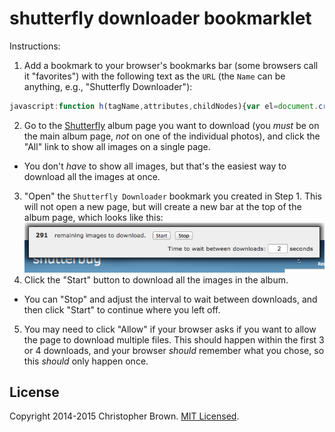 # shutterfly downloader bookmarklet

Instructions:

1. Add a bookmark to your browser's bookmarks bar (some browsers call it "favorites") with the following text as the `URL` (the `Name` can be anything, e.g., "Shutterfly Downloader"):
  ```javascript
  javascript:function h(tagName,attributes,childNodes){var el=document.createElement(tagName);for(var key in attributes){el.setAttribute(key,attributes[key])}childNodes.forEach(function(childNode){if(typeof childNode==="string"){childNode=document.createTextNode(childNode)}el.appendChild(childNode)});return el}function createDownloadURL(id,collectionKey,albumKey,title){var params={site:"site",id:id,collectionKey:collectionKey,albumKey:albumKey,title:title};var querystring=Object.keys(params).map(function(key){return key+"="+params[key]}).join("&");return"https://cmd.shutterfly.com/commands/async/downloadpicture?"+querystring}function readDownloadURLs(sections){var sections_urls=sections.map(function(section){return section.items.map(function(item){return createDownloadURL(item.shutterflyId,section.collectionKey,section.albumKey,item.title)})});return Array.prototype.concat.apply([],sections_urls)}function createUserInterface(){return h("nav",{},[h("b",{"class":"remaining"},[""]),h("span",{},[" remaining images to download. "]),h("button",{"class":"start"},["Start"]),h("button",{"class":"stop"},["Stop"]),h("label",{},[h("span",{},["Time to wait between downloads: "]),h("input",{type:"number",value:2},[]),h("span",{},[" seconds"])])])}function downloadURL(url){var iframe=h("iframe",{src:url,display:"none"},[]);document.body.appendChild(iframe)}var style=document.head.appendChild(h("style",{},[""]));style.sheet.insertRule("nav { position: fixed; top: 10px; left: 10px; right: 10px; padding: 5px 10px; background-color: #EEE; border: 1px solid #222; box-shadow: 0 0 15px 5px rgba(0, 0, 0, 0.75); z-index: 1000; }",0);style.sheet.insertRule("button { height: auto; padding: 2px 6px 3px 6px; }",0);style.sheet.insertRule("nav > * { margin: 5px; }",0);style.sheet.insertRule("label { margin: 5px; float: right; }",0);style.sheet.insertRule("input { width: 40px; text-align: right; }",0);if(window.shutterfly_downloader){window.shutterfly_downloader.parentNode.removeChild(window.shutterfly_downloader)}window.shutterfly_downloader=document.body.appendChild(createUserInterface());function refreshRemaining(){document.querySelector(".remaining").textContent=downloads.length.toString()}var downloads=readDownloadURLs(Shr.P.sections);refreshRemaining();document.querySelector("button.start").addEventListener("click",startDownloads);document.querySelector("button.stop").addEventListener("click",stopDownloads);function startDownloads(){clearInterval(window.timer);var wait=Math.max(document.querySelector("nav input").value*1e3,10);window.timer=setInterval(function(){var url=downloads.shift();refreshRemaining();if(url){downloadURL(url)}else{stopDownloads()}},wait)}function stopDownloads(){clearInterval(window.timer)}
  ```
2. Go to the [Shutterfly](https://www.shutterfly.com/) album page you want to download (you _must_ be on the main album page, _not_ on one of the individual photos), and click the "All" link to show all images on a single page.
  * You don't _have_ to show all images, but that's the easiest way to download all the images at once.
3. "Open" the `Shutterfly Downloader` bookmark you created in Step 1. This will not open a new page, but will create a new bar at the top of the album page, which looks like this:
  ![Shutterfly Downloader Screenshot](docs/screenshot.png)
4. Click the "Start" button to download all the images in the album.
  * You can "Stop" and adjust the interval to wait between downloads, and then click "Start" to continue where you left off.
5. You may need to click "Allow" if your browser asks if you want to allow the page to download multiple files. This should happen within the first 3 or 4 downloads, and your browser _should_ remember what you chose, so this _should_ only happen once.


## License

Copyright 2014-2015 Christopher Brown. [MIT Licensed](http://opensource.org/licenses/MIT).

